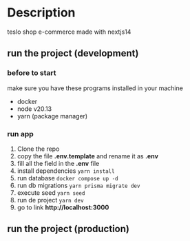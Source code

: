 # Description

teslo shop e-commerce made with nextjs14


## run the project (development)

### before to start
make sure you have these programs installed in your machine
- docker 
- node v20.13
- yarn (package manager)

### run app

1. Clone the repo
2. copy the file __.env.template__ and rename it as __.env__
3. fill all the field in the __.env__ file
4. install dependencies ```yarn install```
5. run database ```docker compose up -d```
6. run db migrations ```yarn prisma migrate dev```
7. execute seed ```yarn seed```
8. run de project ```yarn dev```
9. go to link __http://localhost:3000__


## run the project (production)
